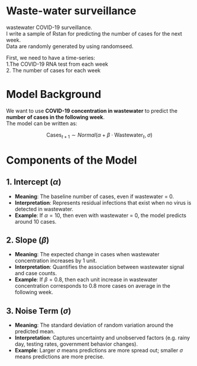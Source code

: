 # Waste-water surveillance 
wastewater COVID-19 surveillance.  
I write a sample of Rstan for predicting the number of cases for the next week.  
Data are randomly generated by using randomseed.  


First, we need to have a time-series:  
1.The COVID-19 RNA test from each week  
2. The number of cases for each week  

# Model Background

We want to use **COVID-19 concentration in wastewater** to predict the **number of cases in the following week**.  
The model can be written as:

$$
\text{Cases}_{t+1} \sim Normal(\alpha + \beta \cdot \text{Wastewater}_t, \; \sigma)
$$



# Components of the Model

## 1. Intercept ($\alpha$)

- **Meaning**: The baseline number of cases, even if wastewater = 0.  
- **Interpretation**: Represents residual infections that exist when no virus is detected in wastewater.  
- **Example**: If $\alpha = 10$, then even with wastewater = 0, the model predicts around 10 cases.  



## 2. Slope ($\beta$)

- **Meaning**: The expected change in cases when wastewater concentration increases by 1 unit.  
- **Interpretation**: Quantifies the association between wastewater signal and case counts.  
- **Example**: If $\beta = 0.8$, then each unit increase in wastewater concentration corresponds to 0.8 more cases on average in the following week.  


## 3. Noise Term ($\sigma$)

- **Meaning**: The standard deviation of random variation around the predicted mean.  
- **Interpretation**: Captures uncertainty and unobserved factors (e.g. rainy day, testing rates, government behavior changes).  
- **Example**: Larger $\sigma$ means predictions are more spread out; smaller $\sigma$ means predictions are more precise.  
